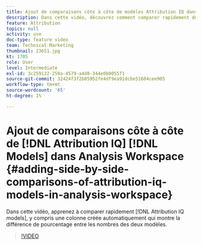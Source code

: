 ```yaml
---
title: Ajout de comparaisons côte à côte de modèles Attribution IQ dans Analysis Workspace
description: Dans cette vidéo, découvrez comment comparer rapidement des modèles Attribution IQ, y compris une colonne créée automatiquement qui montre la différence de pourcentage entre les nombres des deux modèles.
feature: Attribution
topics: null
activity: use
doc-type: feature video
team: Technical Marketing
thumbnail: 23651.jpg
kt: 1705
role: User
level: Intermediate
exl-id: 3c259132-250a-4579-a4d8-344e0b0055f1
source-git-commit: 32424f3f2b05952fe4df9ea91dcbe51684cee905
workflow-type: tm+mt
source-wordcount: '65'
ht-degree: 1%

---
```


# Ajout de comparaisons côte à côte de [!DNL Attribution IQ] [!DNL Models] dans Analysis Workspace {#adding-side-by-side-comparisons-of-attribution-iq-models-in-analysis-workspace}

Dans cette vidéo, apprenez à comparer rapidement [!DNL Attribution IQ models], y compris une colonne créée automatiquement qui montre la différence de pourcentage entre les nombres des deux modèles.

>[!VIDEO](https://video.tv.adobe.com/v/23651/?quality=12)
